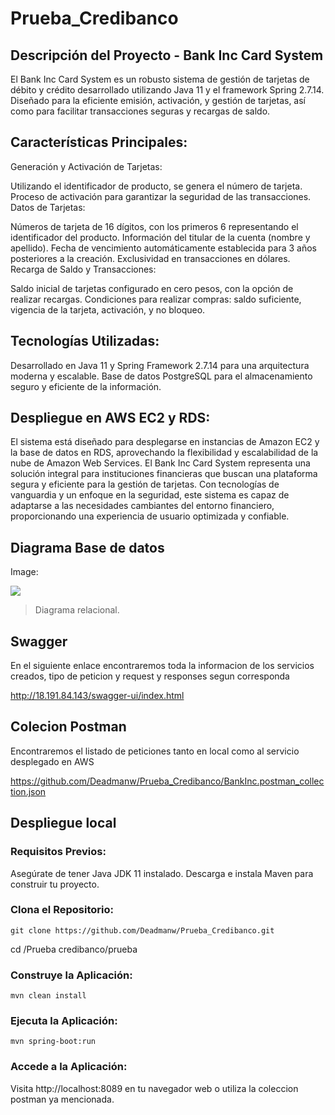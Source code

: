 # Prueba_Credibanco
## Descripción del Proyecto - Bank Inc Card System

El Bank Inc Card System es un robusto sistema de gestión de tarjetas de débito y crédito desarrollado utilizando Java 11 y el framework Spring 2.7.14. Diseñado para la eficiente emisión, activación, y gestión de tarjetas, así como para facilitar transacciones seguras y recargas de saldo.

## Características Principales:

Generación y Activación de Tarjetas:

Utilizando el identificador de producto, se genera el número de tarjeta.
Proceso de activación para garantizar la seguridad de las transacciones.
Datos de Tarjetas:

Números de tarjeta de 16 dígitos, con los primeros 6 representando el identificador del producto.
Información del titular de la cuenta (nombre y apellido).
Fecha de vencimiento automáticamente establecida para 3 años posteriores a la creación.
Exclusividad en transacciones en dólares.
Recarga de Saldo y Transacciones:

Saldo inicial de tarjetas configurado en cero pesos, con la opción de realizar recargas.
Condiciones para realizar compras: saldo suficiente, vigencia de la tarjeta, activación, y no bloqueo.
## Tecnologías Utilizadas:

Desarrollado en Java 11 y Spring Framework 2.7.14 para una arquitectura moderna y escalable.
Base de datos PostgreSQL para el almacenamiento seguro y eficiente de la información.

## Despliegue en AWS EC2 y RDS:

El sistema está diseñado para desplegarse en instancias de Amazon EC2 y la base de datos en RDS, aprovechando la flexibilidad y escalabilidad de la nube de Amazon Web Services.
El Bank Inc Card System representa una solución integral para instituciones financieras que buscan una plataforma segura y eficiente para la gestión de tarjetas. Con tecnologías de vanguardia y un enfoque en la seguridad, este sistema es capaz de adaptarse a las necesidades cambiantes del entorno financiero, proporcionando una experiencia de usuario optimizada y confiable.

## Diagrama Base de datos
Image:

![](https://github.com/Deadmanw/Prueba_Credibanco/BankIncER.png)

> Diagrama relacional.

## Swagger
En el siguiente enlace encontraremos toda la informacion de los servicios creados, tipo de peticion y request y responses segun corresponda

http://18.191.84.143/swagger-ui/index.html

## Colecion Postman
Encontraremos el listado de peticiones tanto en local como al servicio desplegado en AWS

https://github.com/Deadmanw/Prueba_Credibanco/BankInc.postman_collection.json

## Despliegue local

### Requisitos Previos:

Asegúrate de tener Java JDK 11 instalado.
Descarga e instala Maven para construir tu proyecto.
### Clona el Repositorio:
    git clone https://github.com/Deadmanw/Prueba_Credibanco.git

cd /Prueba credibanco/prueba
### Construye la Aplicación:
    mvn clean install

### Ejecuta la Aplicación:

    mvn spring-boot:run
### Accede a la Aplicación:

Visita http://localhost:8089 en tu navegador web o utiliza la coleccion postman ya mencionada.
